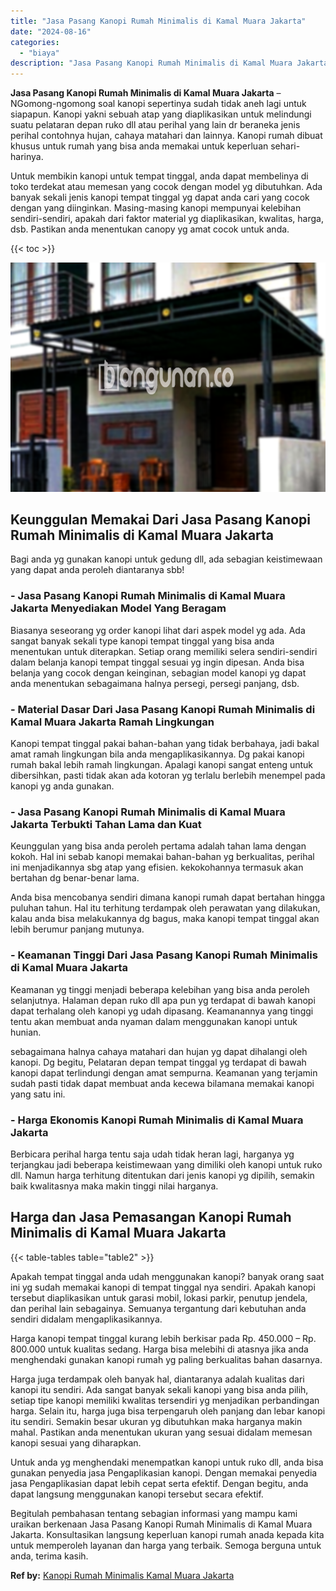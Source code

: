 ```yaml
---
title: "Jasa Pasang Kanopi Rumah Minimalis di Kamal Muara Jakarta"
date: "2024-08-16"
categories: 
  - "biaya"
description: "Jasa Pasang Kanopi Rumah Minimalis di Kamal Muara Jakarta. Begitulah pembahasan tentang sebagian informasi yang mampu kami uraikan berkenaan Jasa Pasang Kano..."
---
```


**Jasa Pasang Kanopi Rumah Minimalis di Kamal Muara Jakarta** – NGomong-ngomong soal kanopi sepertinya sudah tidak aneh lagi untuk siapapun. Kanopi yakni sebuah atap yang diaplikasikan untuk melindungi suatu pelataran depan ruko dll atau perihal yang lain dr beraneka jenis perihal contohnya hujan, cahaya matahari dan lainnya. Kanopi rumah dibuat khusus untuk rumah yang bisa anda memakai untuk keperluan sehari-harinya.

Untuk membikin kanopi untuk tempat tinggal, anda dapat membelinya di toko terdekat atau memesan yang cocok dengan model yg dibutuhkan. Ada banyak sekali jenis kanopi tempat tinggal yg dapat anda cari yang cocok dengan yang diinginkan. Masing-masing kanopi mempunyai kelebihan sendiri-sendiri, apakah dari faktor material yg diaplikasikan, kwalitas, harga, dsb. Pastikan anda menentukan canopy yg amat cocok untuk anda.

{{< toc >}}

![Jasa Pasang Kanopi Rumah Minimalis di Kamal Muara Jakarta](/images/harga-kanopi-minimalis-53.png)

## Keunggulan Memakai Dari Jasa Pasang Kanopi Rumah Minimalis di Kamal Muara Jakarta

Bagi anda yg gunakan kanopi untuk gedung dll, ada sebagian keistimewaan yang dapat anda peroleh diantaranya sbb!

### \- Jasa Pasang Kanopi Rumah Minimalis di Kamal Muara Jakarta Menyediakan Model Yang Beragam

Biasanya seseorang yg order kanopi lihat dari aspek model yg ada. Ada sangat banyak sekali type kanopi tempat tinggal yang bisa anda menentukan untuk diterapkan. Setiap orang memiliki selera sendiri-sendiri dalam belanja kanopi tempat tinggal sesuai yg ingin dipesan. Anda bisa belanja yang cocok dengan keinginan, sebagian model kanopi yg dapat anda menentukan sebagaimana halnya persegi, persegi panjang, dsb.

### \- Material Dasar Dari Jasa Pasang Kanopi Rumah Minimalis di Kamal Muara Jakarta Ramah Lingkungan

Kanopi tempat tinggal pakai bahan-bahan yang tidak berbahaya, jadi bakal amat ramah lingkungan bila anda mengaplikasikannya. Dg pakai kanopi rumah bakal lebih ramah lingkungan. Apalagi kanopi sangat enteng untuk dibersihkan, pasti tidak akan ada kotoran yg terlalu berlebih menempel pada kanopi yg anda gunakan.

### \- Jasa Pasang Kanopi Rumah Minimalis di Kamal Muara Jakarta Terbukti Tahan Lama dan Kuat

Keunggulan yang bisa anda peroleh pertama adalah tahan lama dengan kokoh. Hal ini sebab kanopi memakai bahan-bahan yg berkualitas, perihal ini menjadikannya sbg atap yang efisien. kekokohannya termasuk akan bertahan dg benar-benar lama.

Anda bisa mencobanya sendiri dimana kanopi rumah dapat bertahan hingga puluhan tahun. Hal itu terhitung terdampak oleh perawatan yang dilakukan, kalau anda bisa melakukannya dg bagus, maka kanopi tempat tinggal akan lebih berumur panjang mutunya.

### \- Keamanan Tinggi Dari Jasa Pasang Kanopi Rumah Minimalis di Kamal Muara Jakarta

Keamanan yg tinggi menjadi beberapa kelebihan yang bisa anda peroleh selanjutnya. Halaman depan ruko dll apa pun yg terdapat di bawah kanopi dapat terhalang oleh kanopi yg udah dipasang. Keamanannya yang tinggi tentu akan membuat anda nyaman dalam menggunakan kanopi untuk hunian.

sebagaimana halnya cahaya matahari dan hujan yg dapat dihalangi oleh kanopi. Dg begitu, Pelataran depan tempat tinggal yg terdapat di bawah kanopi dapat terlindungi dengan amat sempurna. Keamanan yang terjamin sudah pasti tidak dapat membuat anda kecewa bilamana memakai kanopi yang satu ini.

### \- Harga Ekonomis Kanopi Rumah Minimalis di Kamal Muara Jakarta

Berbicara perihal harga tentu saja udah tidak heran lagi, harganya yg terjangkau jadi beberapa keistimewaan yang dimiliki oleh kanopi untuk ruko dll. Namun harga terhitung ditentukan dari jenis kanopi yg dipilih, semakin baik kwalitasnya maka makin tinggi nilai harganya.

## Harga dan Jasa Pemasangan Kanopi Rumah Minimalis di Kamal Muara Jakarta

{{< table-tables table="table2" >}}

Apakah tempat tinggal anda udah menggunakan kanopi? banyak orang saat ini yg sudah memakai kanopi di tempat tinggal nya sendiri. Apakah kanopi tersebut diaplikasikan untuk garasi mobil, lokasi parkir, penutup jendela, dan perihal lain sebagainya. Semuanya tergantung dari kebutuhan anda sendiri didalam mengaplikasikannya.

Harga kanopi tempat tinggal kurang lebih berkisar pada Rp. 450.000 – Rp. 800.000 untuk kualitas sedang. Harga bisa melebihi di atasnya jika anda menghendaki gunakan kanopi rumah yg paling berkualitas bahan dasarnya.

Harga juga terdampak oleh banyak hal, diantaranya adalah kualitas dari kanopi itu sendiri. Ada sangat banyak sekali kanopi yang bisa anda pilih, setiap tipe kanopi memiliki kwalitas tersendiri yg menjadikan perbandingan harga. Selain itu, harga juga bisa terpengaruh oleh panjang dan lebar kanopi itu sendiri. Semakin besar ukuran yg dibutuhkan maka harganya makin mahal. Pastikan anda menentukan ukuran yang sesuai didalam memesan kanopi sesuai yang diharapkan.

Untuk anda yg menghendaki menempatkan kanopi untuk ruko dll, anda bisa gunakan penyedia jasa Pengaplikasian kanopi. Dengan memakai penyedia jasa Pengaplikasian dapat lebih cepat serta efektif. Dengan begitu, anda dapat langsung menggunakan kanopi tersebut secara efektif.

Begitulah pembahasan tentang sebagian informasi yang mampu kami uraikan berkenaan Jasa Pasang Kanopi Rumah Minimalis di Kamal Muara Jakarta. Konsultasikan langsung keperluan kanopi rumah anada kepada kita untuk memperoleh layanan dan harga yang terbaik. Semoga berguna untuk anda, terima kasih.

**Ref by:**  [Kanopi Rumah Minimalis Kamal Muara Jakarta](https://id.wikipedia.org/wiki/Kanopi)
